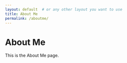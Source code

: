 ```yaml
---
layout: default  # or any other layout you want to use
title: About Me
permalink: /aboutme/
---
```

# About Me
This is the About Me page.

